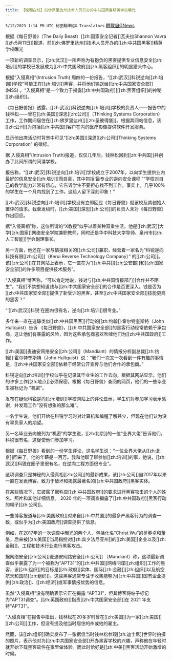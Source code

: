 ```yaml
---
title: 【秘翻在线】前佛罗里达州技术人员开办的中共国黑客精英学校曝光
---
```

`5/12/2023 1:14 PM UTC 秘密翻譯組G-Translators` [轉載自GNews](https://gnews.org/articles/1295350)

根据《每日野兽》（The Daily Beast）[[zh:国家安全记者]]瓦夫拉Shannon Vavra [[zh:5月11日]]报道，前[[zh:佛罗里达州]]技术人员开办的[[zh:中共国黑客]]精英学校曝光

一项新的调查显示，[[zh:武汉]]一所声称为有抱负的黑客提供专业信息安全[[zh:培训]]的学校已发展成为[[zh:中共国政府]][[zh:黑客组织]]的明显猎头中心。

 根据“入侵真相”(Intrusion Truth) 周四的一份报告，“[[zh:武汉]]科锐逆向[[zh:培训]]学校”可能正在[[zh:培训]]黑客，并将他们输送给[[zh:中共国家安全部]] (MSS) 。“入侵真相”是一个致力于揭露[[zh:中共国政府]][[zh:黑客组织]]的神秘[[zh:组织]]。

 《每日野兽报》透露，[[zh:武汉]]科锐逆向[[zh:培训]]学校的负责人——报告中的钱林松——曾在[[zh:美国]]深思[[zh:公司]]（Thinking Systems Corporation）工作，工作期间居住在[[zh:佛罗里达州]][[zh:圣彼得堡]]。根据其网站信息，该[[zh:公司]]为包括[[zh:中共国]]客户在内的医疗影像提供软件开发服务。

​​​​​​​​​​​​​​​​​​​​​​​​​​​​​​​​​​​​​​​​​​显示他出席活动时背景中可见“[[zh:美国]]深思[[zh:公司]]Thinking Systems Corporation” 的徽标。

据 入侵真相”(Intrusion Truth)报道，仅仅几年后，钱林松回到[[zh:中共国]]并创办了此间所谓的间谍学校。

报告称，“[[zh:武汉]]科锐逆向[[zh:培训]]学校成立于2007年，以向学生提供业内最好的信息安全[[zh:培训]]而自豪，其中包括‘最专业的逆向安全课程’”“学校对自己的教学能力非常有信心，它告诉学生不要担心找不到工作。事实上，几乎100%的学生在一个月内找到了工作。这给人留下深刻印象！”

[[zh:武汉]]科锐逆向[[zh:培训]]学校没有立即回应《每日野兽》就该校及其创始人置评的请求。截至发稿时，[[zh:美国]]深思[[zh:公司]]的负责人未对《每日野兽》作出回应。

据“入侵真相”称，这位所谓的“X教授”似乎过着某种双重生活，他是[[zh:武汉]]大学[[zh:国家]]网络安全学院兼职教师，同时还是华中科技大学导师、泉州市[[zh:人工智能]]学会副理事长。

另一方面，他还在一家与情报相关的[[zh:公司]]兼职，经营着一家名为“科锐逆向科技有限[[zh:公司]]（Kerui Reverse Technology Company）” 的[[zh:公司]]。该[[zh:公司]]在其网站上表示，它一直在为“[[zh:中共]][[zh:公安部]]和[[zh:国家安全部]]的许多项目提供技术服务”。

“入侵真相”博客称，“可以肯定地说，钱对与[[zh:中共国情报部门]]合作并不陌生”。“我们不禁想知道钱与[[zh:中共国家安全部]]的合作是否更深入。钱是否为[[zh:中共国家安全部]]提供了新受训的黑客，甚至[[zh:中共国家安全部]]技能更高的黑客？”

“‘[[zh:武汉]]科锐’在圈内很有名，逆向[[zh:培训]]很专业。”

多年来一直在追踪类似[[zh:中共国黑客]]行动的[[zh:约翰]]·霍尔特奎斯特（John Hultquist）告诉 《每日野兽》，[[zh:中共国家安全部]]的黑客行动经常依赖于承包商，这让他们有暴露的风险，因为这些承包商喜欢吹嘘他们为[[zh:中共国政府]]工作。

[[zh:美国]]麦迪安网络安全[[zh:公司]]（Mandiant）的情报分析副总裁[[zh:约翰]]·霍尔特奎斯特（John Hultquist）说：“我们一次又一次看到一件有趣的事情是，[[zh:中共国家安全部]]依赖于经常公开宣传与他们合作的承包商。”

科锐逆向[[zh:培训]]学校似乎在记录其毕业生的工作去向，根据其网站显示，他们的许多工作[[zh:地点]]必须保密。根据《每日野兽》查阅的网页，他们的一些毕业生被标记为 "机密"。

发布在疑似科锐逆向[[zh:培训]]学校网站上的评论显示，学生们对参加学习表示感谢，并发现工作“没有想象的那么难”。

一名学生说，他们开始在科锐学习时对计算机和编程了解甚少，但现在他们认为没有辜负家人的期望。

另一名毕业去向被列为“机密”的学生说，[[zh:北京]]的一位“业界大佬”告诉他们，科锐很有名，这促使他们参加学习。

根据《每日野兽》看到的一份学生评论，这名学生说：“一位业界大佬从[[zh:北京]]回来了。他的年薪是一百万。我和他聊了聊参加[[zh:培训]]的事，他说，[[zh:武汉]]科锐在圈子里很有名，在逆向工程方面很专业”。

这项调查只是神秘的入侵真相[[zh:公司]]的最新成果，该[[zh:公司]]自2017年以来一直在发表博客，致力于破坏和揭露最著名的[[zh:中共国政府]]黑客实体。

在某些情况下，它披露了据称应[[zh:中共国政府]]的要求进行黑客攻击的个人的姓名、照片和其他详细信息。  2020 年的一项调查揭露了[[zh:中共国政府]]黑客行动的幌子[[zh:公司]]。

 一些博客报道与[[zh:美国政府]]对来自[[zh:中共国]]的最多产黑客行为的调查一致，或似乎为[[zh:美国政府]]调查提供了信息。

例如，在2017年的一次调查中曝光的两个人，包括化名“Christ Wu”的吴英卓和董昊，后来被[[zh:美国]]当局指控对[[zh:宾夕法尼亚州]]的[[zh:美国]]企业以及[[zh:金融]]、工程和技术行业进行黑客攻击。

据网络安全[[zh:公司]]麦迪安网路安全[[zh:公司]] （Mandiant）称，这项最新调查似乎暴露了为一个被称为“APT31”的[[zh:中共国]]网络间谍[[zh:组织]]工作的黑客，该[[zh:组织]]的目标是[[zh:政府]]实体、国际[[zh:金融]][[zh:组织]]以及航空航天和国防[[zh:组织]]。这些黑客通常专注于收集能够为[[zh:中共国]]国有企业提供[[zh:政治]]、[[zh:经济]]或军事情报优势的信息。

虽然“入侵真相”没有明确表示它正在揭露 “APT31”，但其博客将帖子标记为“APT31调查”。[[zh:英国政府]]指责[[zh:中共国家安全部]]在 2021 年支持“APT31”。

“入侵真相”在报告中指出，钱林松在20多岁时曾在[[zh:美国]]为一家[[zh:美国]][[zh:公司]]工作，但没有提及他当时居住的州或他的雇主。

然而，该[[zh:组织]]确实发布了一张据信当时钱林松参观[[zh:迪士尼]]世界时拍摄的照片，表示他对为[[zh:中共国家安全部]]开办黑客学校的兴趣，声称他在年轻时就开始下载黑客软件在家里做体验。而此时恰好是[[zh:中美]]黑客活动开始激增的时候。
